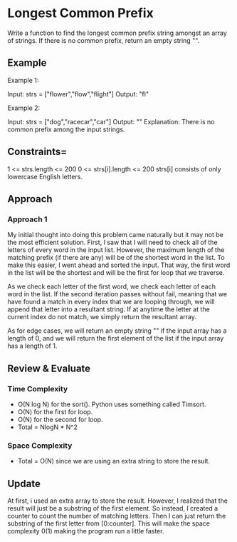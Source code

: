 # Longest Common Prefix

Write a function to find the longest common prefix string amongst an array of strings.
If there is no common prefix, return an empty string "".

## Example

Example 1:

Input: strs = ["flower","flow","flight"]
Output: "fl"

Example 2:

Input: strs = ["dog","racecar","car"]
Output: ""
Explanation: There is no common prefix among the input strings.

## Constraints=

1 <= strs.length <= 200
0 <= strs[i].length <= 200
strs[i] consists of only lowercase English letters.

## Approach

### Approach 1

My initial thought into doing this problem came naturally but it may not be the most efficient solution. First, I saw that I will need to check all of the letters of every word in the input list. However, the maximum length of the matching prefix (if there are any) will be of the shortest word in the list. To make this easier, I went ahead and sorted the input. That way, the first word in the list will be the shortest and will be the first for loop that we traverse.

As we check each letter of the first word, we check each letter of each word in the list. If the second iteration passes without fail, meaning that we have found a match in every index that we are looping through, we will append that letter into a resultant string. If at anytime the letter at the current index do not match, we simply return the resultant array.

As for edge cases, we will return an empty string "" if the input array has a length of 0, and we will return the first element of the list if the input array has a length of 1.

## Review & Evaluate

### Time Complexity

- O(N log N) for the sort(). Python uses something called Timsort.
- O(N) for the first for loop.
- O(N) for the second for loop.
- Total = NlogN \* N^2

### Space Complexity

- Total = O(N) since we are using an extra string to store the result.

## Update

At first, i used an extra array to store the result. However, I realized that the result will just be a substring of the first element. So instead, I created a counter to count the number of matching letters. Then I can just return the substring of the first letter from [0:counter]. This will make the space complexity 0(1) making the program run a little faster.
